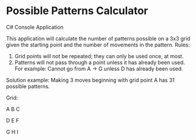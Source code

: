 # Possible Patterns Calculator

C# Console Application

This application will calculate the number of patterns possible on a 3x3 grid given the starting point and the number of movements in the pattern. 
Rules:
1.	Grid points will not be repeated; they can only be used once, at most.
2.	Patterns will not pass through a point unless it has already been used. For example: Cannot go from A -> G unless D has already been used.

Solution example: Making 3 moves beginning with grid point A has 31 possible patterns.

Grid:

A   B   C

D   E   F

G   H   I
